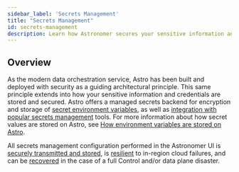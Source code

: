 ```yaml
---
sidebar_label: 'Secrets Management'
title: "Secrets Management"
id: secrets-management
description: Learn how Astronomer secures your sensitive information and supports secrets management integration
---
```


## Overview

As the modern data orchestration service, Astro has been built and deployed with security as a guiding architectural principle. This same principle extends into how your sensitive information and credentials are stored and secured. Astro offers a managed secrets backend for encryption and storage of [secret environment variables](environment-variables.md#set-environment-variables-via-the-astronomer-ui), as well as [integration with popular secrets management](secrets-backend.md) tools. For more information about how secret values are stored on Astro, see [How environment variables are stored on Astro](environment-variables.md#how-environment-variables-are-stored-on-astro).

All secrets management configuration performed in the Astronomer UI is [securely transmitted and stored](data-protection.md), is [resilient](resilience.md) to in-region cloud failures, and can be [recovered](disaster-recovery.md) in the case of a full Control and/or data plane disaster.
